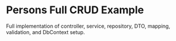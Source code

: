# Persons Full CRUD Example

Full implementation of controller, service, repository, DTO, mapping, validation, and DbContext setup.